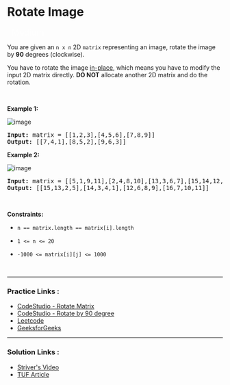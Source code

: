 
<!-- Heading -->
<h1> Rotate Image
 </h1>


<p style="color : rgba(255, 255, 255, 0.65);padding-bottom: 0.25rem; padding-top: 0.25rem;    padding-left: 0.625rem; padding-right: 0.625rem; display:inline; font-size: 1.25rem">Medium</p>

<br>

<!-- Problem Statement -->
You are given an <code>n x n</code> 2D <code>matrix</code> representing an image, rotate the image by **90** degrees (clockwise).

You have to rotate the image [in-place](https://en.wikipedia.org/wiki/In-place_algorithm), which means you have to modify the input 2D matrix directly. **DO NOT** allocate another 2D matrix and do the rotation.</pre>
<!-- line break -->
<p>&nbsp</p>

<!-- example 1 -->
<strong>Example 1:</strong>

![image](https://assets.leetcode.com/uploads/2020/08/28/mat1.jpg)
<pre>
<strong>Input:</strong> matrix = [[1,2,3],[4,5,6],[7,8,9]]
<strong>Output:</strong> [[7,4,1],[8,5,2],[9,6,3]]
</pre>

<!-- example 2 -->
<strong>Example 2:</strong>

![image](https://assets.leetcode.com/uploads/2020/08/28/mat2.jpg)
<pre>
<strong>Input:</strong> matrix = [[5,1,9,11],[2,4,8,10],[13,3,6,7],[15,14,12,16]]
<strong>Output:</strong> [[15,13,2,5],[14,3,4,1],[12,6,8,9],[16,7,10,11]]
</pre>


<!-- line break -->
<p>&nbsp</p>


<!-- constraints -->
<strong>Constraints:</strong>
- <p><code>n == matrix.length == matrix[i].length</code></p>
- <p><code>1 <= n <= 20</code></p>
- <p><code>-1000 <= matrix[i][j] <= 1000</code></p>


<!-- line break -->
<p>&nbsp</p>


<!-- horizontal rule -->
<hr>


<!-- Practice Link -->
<h3> Practice Links : </h3>

- [CodeStudio - Rotate Matrix](https://www.codingninjas.com/codestudio/problems/981260)
- [CodeStudio - Rotate by 90 degree](https://www.codingninjas.com/codestudio/problems/rotate-matrix-by-90-degrees_981261)
- [Leetcode](https://leetcode.com/problems/rotate-image/)
- [GeeksforGeeks](https://practice.geeksforgeeks.org/problems/rotate-a-2d-array-without-using-extra-space1004/1?utm_source=gfg&utm_medium=article&utm_campaign=bottom_sticky_on_article)

<hr>

<!-- Resources -->
<h3> Solution Links : </h3>

- [Striver's Video](https://www.youtube.com/watch?v=Z0R2u6gd3GU)
- [TUF Article](https://takeuforward.org/data-structure/rotate-image-by-90-degree/)